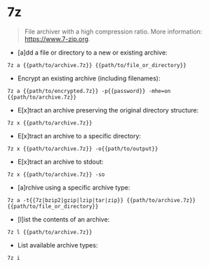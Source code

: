 # 7z

> File archiver with a high compression ratio.
> More information: <https://www.7-zip.org>.

- [a]dd a file or directory to a new or existing archive:

`7z a {{path/to/archive.7z}} {{path/to/file_or_directory}}`

- Encrypt an existing archive (including filenames):

`7z a {{path/to/encrypted.7z}} -p{{password}} -mhe=on {{path/to/archive.7z}}`

- E[x]tract an archive preserving the original directory structure:

`7z x {{path/to/archive.7z}}`

- E[x]tract an archive to a specific directory:

`7z x {{path/to/archive.7z}} -o{{path/to/output}}`

- E[x]tract an archive to stdout:

`7z x {{path/to/archive.7z}} -so`

- [a]rchive using a specific archive type:

`7z a -t{{7z|bzip2|gzip|lzip|tar|zip}} {{path/to/archive.7z}} {{path/to/file_or_directory}}`

- [l]ist the contents of an archive:

`7z l {{path/to/archive.7z}}`

- List available archive types:

`7z i`